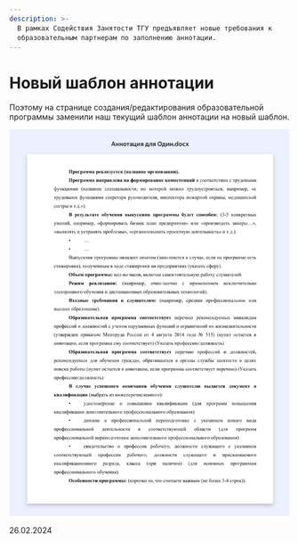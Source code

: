 ```yaml
---
description: >-
  В рамках Содействия Занятости ТГУ предъявляет новые требования к
  образовательным партнерам по заполнению аннотации.
---
```


# Новый шаблон аннотации

Поэтому на странице создания/редактирования образовательной программы заменили наш текущий шаблон аннотации на новый шаблон.

![](<../../.gitbook/assets/image (1) (1) (1) (1) (1) (1) (1) (1) (1) (1) (1) (1) (1) (1) (1) (1) (1) (1) (1) (1) (1) (1) (1) (1) (1) (1) (1) (1) (1) (1) (1) (1) (1) (1) (1) (1) (1) (1) (1) (1) (1) (1) (1) (1) (1) (1) (1) (1) (1).png>)

26.02.2024
